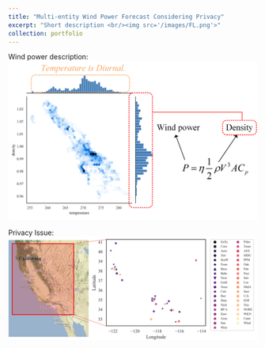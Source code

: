 ```yaml
---
title: "Multi-entity Wind Power Forecast Considering Privacy"
excerpt: "Short description <br/><img src='/images/FL.png'>"
collection: portfolio
---
```


Wind power description:
<br/><img src='/images/Wind Diurnal.png'>

Privacy Issue:
<br/><img src='/images/intro.png'>
